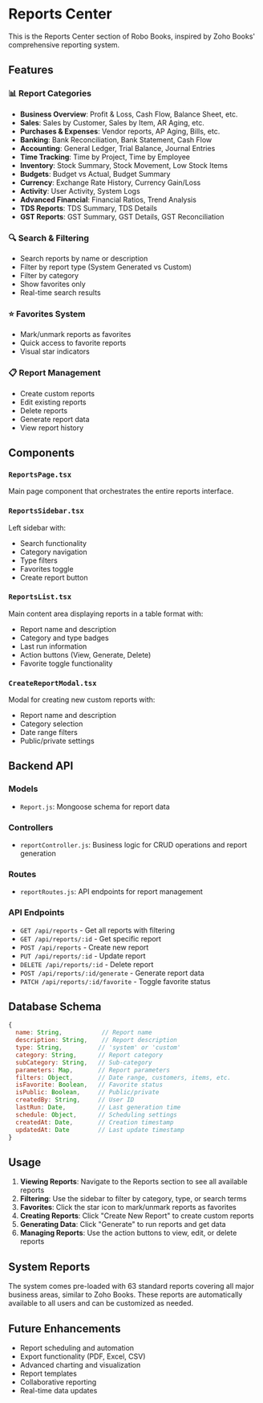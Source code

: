 # Reports Center

This is the Reports Center section of Robo Books, inspired by Zoho Books' comprehensive reporting system.

## Features

### 📊 **Report Categories**
- **Business Overview**: Profit & Loss, Cash Flow, Balance Sheet, etc.
- **Sales**: Sales by Customer, Sales by Item, AR Aging, etc.
- **Purchases & Expenses**: Vendor reports, AP Aging, Bills, etc.
- **Banking**: Bank Reconciliation, Bank Statement, Cash Flow
- **Accounting**: General Ledger, Trial Balance, Journal Entries
- **Time Tracking**: Time by Project, Time by Employee
- **Inventory**: Stock Summary, Stock Movement, Low Stock Items
- **Budgets**: Budget vs Actual, Budget Summary
- **Currency**: Exchange Rate History, Currency Gain/Loss
- **Activity**: User Activity, System Logs
- **Advanced Financial**: Financial Ratios, Trend Analysis
- **TDS Reports**: TDS Summary, TDS Details
- **GST Reports**: GST Summary, GST Details, GST Reconciliation

### 🔍 **Search & Filtering**
- Search reports by name or description
- Filter by report type (System Generated vs Custom)
- Filter by category
- Show favorites only
- Real-time search results

### ⭐ **Favorites System**
- Mark/unmark reports as favorites
- Quick access to favorite reports
- Visual star indicators

### 📋 **Report Management**
- Create custom reports
- Edit existing reports
- Delete reports
- Generate report data
- View report history

## Components

### `ReportsPage.tsx`
Main page component that orchestrates the entire reports interface.

### `ReportsSidebar.tsx`
Left sidebar with:
- Search functionality
- Category navigation
- Type filters
- Favorites toggle
- Create report button

### `ReportsList.tsx`
Main content area displaying reports in a table format with:
- Report name and description
- Category and type badges
- Last run information
- Action buttons (View, Generate, Delete)
- Favorite toggle functionality

### `CreateReportModal.tsx`
Modal for creating new custom reports with:
- Report name and description
- Category selection
- Date range filters
- Public/private settings

## Backend API

### Models
- `Report.js`: Mongoose schema for report data

### Controllers
- `reportController.js`: Business logic for CRUD operations and report generation

### Routes
- `reportRoutes.js`: API endpoints for report management

### API Endpoints
- `GET /api/reports` - Get all reports with filtering
- `GET /api/reports/:id` - Get specific report
- `POST /api/reports` - Create new report
- `PUT /api/reports/:id` - Update report
- `DELETE /api/reports/:id` - Delete report
- `POST /api/reports/:id/generate` - Generate report data
- `PATCH /api/reports/:id/favorite` - Toggle favorite status

## Database Schema

```javascript
{
  name: String,           // Report name
  description: String,    // Report description
  type: String,          // 'system' or 'custom'
  category: String,      // Report category
  subCategory: String,   // Sub-category
  parameters: Map,       // Report parameters
  filters: Object,       // Date range, customers, items, etc.
  isFavorite: Boolean,   // Favorite status
  isPublic: Boolean,     // Public/private
  createdBy: String,     // User ID
  lastRun: Date,         // Last generation time
  schedule: Object,      // Scheduling settings
  createdAt: Date,       // Creation timestamp
  updatedAt: Date        // Last update timestamp
}
```

## Usage

1. **Viewing Reports**: Navigate to the Reports section to see all available reports
2. **Filtering**: Use the sidebar to filter by category, type, or search terms
3. **Favorites**: Click the star icon to mark/unmark reports as favorites
4. **Creating Reports**: Click "Create New Report" to create custom reports
5. **Generating Data**: Click "Generate" to run reports and get data
6. **Managing Reports**: Use the action buttons to view, edit, or delete reports

## System Reports

The system comes pre-loaded with 63 standard reports covering all major business areas, similar to Zoho Books. These reports are automatically available to all users and can be customized as needed.

## Future Enhancements

- Report scheduling and automation
- Export functionality (PDF, Excel, CSV)
- Advanced charting and visualization
- Report templates
- Collaborative reporting
- Real-time data updates
